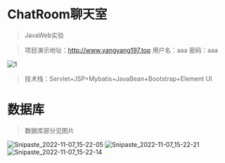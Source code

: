 # ChatRoom聊天室
> JavaWeb实验

>项目演示地址：http://www.yangyang197.top 用户名：aaa   密码：aaa



![1](https://user-images.githubusercontent.com/74131522/199643208-3d54e517-668f-4882-a033-119701d37669.jpg)

>技术栈：Servlet+JSP+Mybatis+JavaBean+Bootstrap+Element UI


# 数据库
>数据库部分见图片

![Snipaste_2022-11-07_15-22-05](https://user-images.githubusercontent.com/74131522/200249512-56c61cb1-c4b6-4eed-a81e-f68561b3a7fc.png)
![Snipaste_2022-11-07_15-22-21](https://user-images.githubusercontent.com/74131522/200249603-5acd6e30-cfa4-4ae1-b496-8527409d999a.png)
![Snipaste_2022-11-07_15-22-14](https://user-images.githubusercontent.com/74131522/200249642-859d3c71-0ea2-43b1-aff2-63ad3a4b3166.png)
